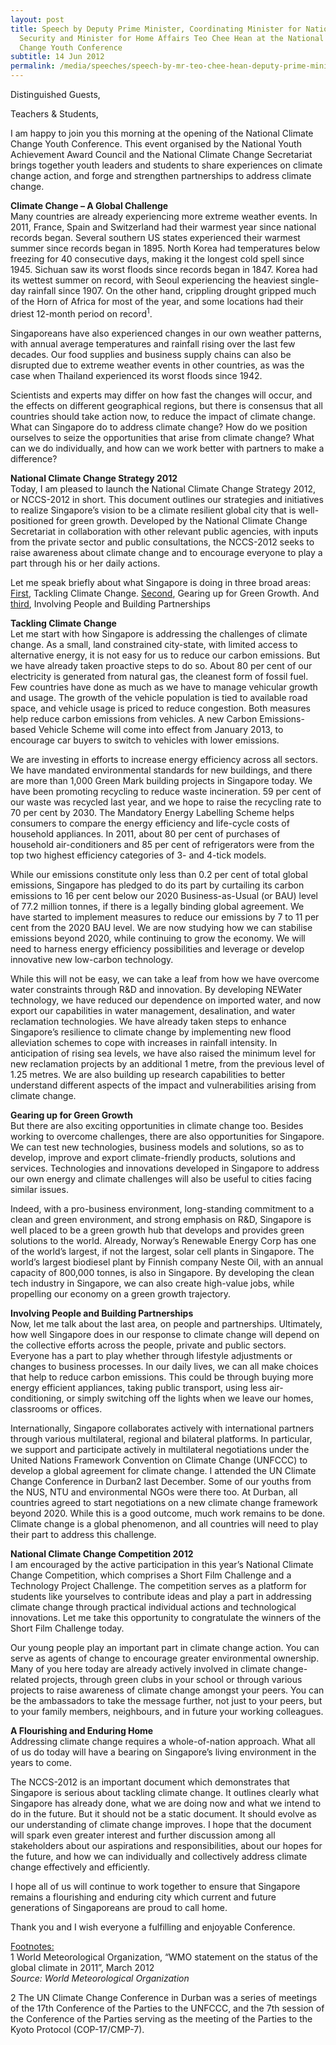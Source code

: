 ```yaml
---
layout: post
title: Speech by Deputy Prime Minister, Coordinating Minister for National
  Security and Minister for Home Affairs Teo Chee Hean at the National Climate
  Change Youth Conference
subtitle: 14 Jun 2012
permalink: /media/speeches/speech-by-mr-teo-chee-hean-deputy-prime-minister-coordinating-minister-for-national-security-and-minister-for-home-affairs-at-the-national-climate-change-youth-conference-on-14-june-2012/
---
```

Distinguished Guests,

Teachers & Students,

I am happy to join you this morning at the opening of the National Climate Change Youth Conference. This event organised by the National Youth Achievement Award Council and the National Climate Change Secretariat brings together youth leaders and students to share experiences on climate change action, and forge and strengthen partnerships to address climate change.

**Climate Change – A Global Challenge**  
Many countries are already experiencing more extreme weather events. In 2011, France, Spain and Switzerland had their warmest year since national records began. Several southern US states experienced their warmest summer since records began in 1895. North Korea had temperatures below freezing for 40 consecutive days, making it the longest cold spell since 1945. Sichuan saw its worst floods since records began in 1847. Korea had its wettest summer on record, with Seoul experiencing the heaviest single-day rainfall since 1907. On the other hand, crippling drought gripped much of the Horn of Africa for most of the year, and some locations had their driest 12-month period on record<sup>1</sup>.

Singaporeans have also experienced changes in our own weather patterns, with annual average temperatures and rainfall rising over the last few decades. Our food supplies and business supply chains can also be disrupted due to extreme weather events in other countries, as was the case when Thailand experienced its worst floods since 1942.

Scientists and experts may differ on how fast the changes will occur, and the effects on different geographical regions, but there is consensus that all countries should take action now, to reduce the impact of climate change. What can Singapore do to address climate change? How do we position ourselves to seize the opportunities that arise from climate change? What can we do individually, and how can we work better with partners to make a difference?

**National Climate Change Strategy 2012**  
Today, I am pleased to launch the National Climate Change Strategy 2012, or NCCS-2012 in short. This document outlines our strategies and initiatives to realize Singapore’s vision to be a climate resilient global city that is well-positioned for green growth. Developed by the National Climate Change Secretariat in collaboration with other relevant public agencies, with inputs from the private sector and public consultations, the NCCS-2012 seeks to raise awareness about climate change and to encourage everyone to play a part through his or her daily actions.

Let me speak briefly about what Singapore is doing in three broad areas: <u>First</u>, Tackling Climate Change. <u>Second</u>, Gearing up for Green Growth. And <u>third</u>, Involving People and Building Partnerships

**Tackling Climate Change**  
Let me start with how Singapore is addressing the challenges of climate change. As a small, land constrained city-state, with limited access to alternative energy, it is not easy for us to reduce our carbon emissions. But we have already taken proactive steps to do so. About 80 per cent of our electricity is generated from natural gas, the cleanest form of fossil fuel. Few countries have done as much as we have to manage vehicular growth and usage. The growth of the vehicle population is tied to available road space, and vehicle usage is priced to reduce congestion. Both measures help reduce carbon emissions from vehicles. A new Carbon Emissions-based Vehicle Scheme will come into effect from January 2013, to encourage car buyers to switch to vehicles with lower emissions.

We are investing in efforts to increase energy efficiency across all sectors. We have mandated environmental standards for new buildings, and there are more than 1,000 Green Mark building projects in Singapore today. We have been promoting recycling to reduce waste incineration. 59 per cent of our waste was recycled last year, and we hope to raise the recycling rate to 70 per cent by 2030. The Mandatory Energy Labelling Scheme helps consumers to compare the energy efficiency and life-cycle costs of household appliances. In 2011, about 80 per cent of purchases of household air-conditioners and 85 per cent of refrigerators were from the top two highest efficiency categories of 3- and 4-tick models.

While our emissions constitute only less than 0.2 per cent of total global emissions, Singapore has pledged to do its part by curtailing its carbon emissions to 16 per cent below our 2020 Business-as-Usual (or BAU) level of 77.2 million tonnes, if there is a legally binding global agreement. We have started to implement measures to reduce our emissions by 7 to 11 per cent from the 2020 BAU level. We are now studying how we can stabilise emissions beyond 2020, while continuing to grow the economy. We will need to harness energy efficiency possibilities and leverage or develop innovative new low-carbon technology.

While this will not be easy, we can take a leaf from how we have overcome water constraints through R&D and innovation. By developing NEWater technology, we have reduced our dependence on imported water, and now export our capabilities in water management, desalination, and water reclamation technologies. We have already taken steps to enhance Singapore’s resilience to climate change by implementing new flood alleviation schemes to cope with increases in rainfall intensity. In anticipation of rising sea levels, we have also raised the minimum level for new reclamation projects by an additional 1 metre, from the previous level of 1.25 metres. We are also building up research capabilities to better understand different aspects of the impact and vulnerabilities arising from climate change.

**Gearing up for Green Growth**  
But there are also exciting opportunities in climate change too. Besides working to overcome challenges, there are also opportunities for Singapore. We can test new technologies, business models and solutions, so as to develop, improve and export climate-friendly products, solutions and services. Technologies and innovations developed in Singapore to address our own energy and climate challenges will also be useful to cities facing similar issues.

Indeed, with a pro-business environment, long-standing commitment to a clean and green environment, and strong emphasis on R&D, Singapore is well placed to be a green growth hub that develops and provides green solutions to the world. Already, Norway’s Renewable Energy Corp has one of the world’s largest, if not the largest, solar cell plants in Singapore. The world’s largest biodiesel plant by Finnish company Neste Oil, with an annual capacity of 800,000 tonnes, is also in Singapore. By developing the clean tech industry in Singapore, we can also create high-value jobs, while propelling our economy on a green growth trajectory.

**Involving People and Building Partnerships**  
Now, let me talk about the last area, on people and partnerships. Ultimately, how well Singapore does in our response to climate change will depend on the collective efforts across the people, private and public sectors. Everyone has a part to play whether through lifestyle adjustments or changes to business processes. In our daily lives, we can all make choices that help to reduce carbon emissions. This could be through buying more energy efficient appliances, taking public transport, using less air-conditioning, or simply switching off the lights when we leave our homes, classrooms or offices.

Internationally, Singapore collaborates actively with international partners through various multilateral, regional and bilateral platforms. In particular, we support and participate actively in multilateral negotiations under the United Nations Framework Convention on Climate Change (UNFCCC) to develop a global agreement for climate change. I attended the UN Climate Change Conference in Durban2 last December. Some of our youths from the NUS, NTU and environmental NGOs were there too. At Durban, all countries agreed to start negotiations on a new climate change framework beyond 2020. While this is a good outcome, much work remains to be done. Climate change is a global phenomenon, and all countries will need to play their part to address this challenge.

**National Climate Change Competition 2012**  
I am encouraged by the active participation in this year’s National Climate Change Competition, which comprises a Short Film Challenge and a Technology Project Challenge. The competition serves as a platform for students like yourselves to contribute ideas and play a part in addressing climate change through practical individual actions and technological innovations. Let me take this opportunity to congratulate the winners of the Short Film Challenge today.

Our young people play an important part in climate change action. You can serve as agents of change to encourage greater environmental ownership. Many of you here today are already actively involved in climate change-related projects, through green clubs in your school or through various projects to raise awareness of climate change amongst your peers. You can be the ambassadors to take the message further, not just to your peers, but to your family members, neighbours, and in future your working colleagues.

**A Flourishing and Enduring Home**  
Addressing climate change requires a whole-of-nation approach. What all of us do today will have a bearing on Singapore’s living environment in the years to come.

The NCCS-2012 is an important document which demonstrates that Singapore is serious about tackling climate change. It outlines clearly what Singapore has already done, what we are doing now and what we intend to do in the future. But it should not be a static document. It should evolve as our understanding of climate change improves. I hope that the document will spark even greater interest and further discussion among all stakeholders about our aspirations and responsibilities, about our hopes for the future, and how we can individually and collectively address climate change effectively and efficiently.

I hope all of us will continue to work together to ensure that Singapore remains a flourishing and enduring city which current and future generations of Singaporeans are proud to call home.

Thank you and I wish everyone a fulfilling and enjoyable Conference.


<u>Footnotes:</u>    
1  World Meteorological Organization, “WMO statement on the status of the global climate in 2011”, March 2012
<br>*Source: World Meteorological Organization*

2 The UN Climate Change Conference in Durban was a series of meetings of the 17th Conference of the Parties to the UNFCCC, and the 7th session of the Conference of the Parties serving as the meeting of the Parties to the Kyoto Protocol (COP-17/CMP-7).